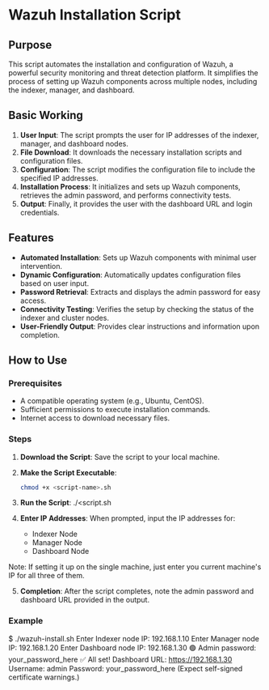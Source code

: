 # Wazuh Installation Script

## Purpose

This script automates the installation and configuration of Wazuh, a powerful security monitoring and threat detection platform. It simplifies the process of setting up Wazuh components across multiple nodes, including the indexer, manager, and dashboard.

## Basic Working

1. **User Input**: The script prompts the user for IP addresses of the indexer, manager, and dashboard nodes.
2. **File Download**: It downloads the necessary installation scripts and configuration files.
3. **Configuration**: The script modifies the configuration file to include the specified IP addresses.
4. **Installation Process**: It initializes and sets up Wazuh components, retrieves the admin password, and performs connectivity tests.
5. **Output**: Finally, it provides the user with the dashboard URL and login credentials.

## Features

- **Automated Installation**: Sets up Wazuh components with minimal user intervention.
- **Dynamic Configuration**: Automatically updates configuration files based on user input.
- **Password Retrieval**: Extracts and displays the admin password for easy access.
- **Connectivity Testing**: Verifies the setup by checking the status of the indexer and cluster nodes.
- **User-Friendly Output**: Provides clear instructions and information upon completion.

## How to Use

### Prerequisites

- A compatible operating system (e.g., Ubuntu, CentOS).
- Sufficient permissions to execute installation commands.
- Internet access to download necessary files.

### Steps

1. **Download the Script**: Save the script to your local machine.

2. **Make the Script Executable**:
   ```bash
   chmod +x <script-name>.sh
   ```

3. **Run the Script**:
   ./<script.sh

4. **Enter IP Addresses**: When prompted, input the IP addresses for:
   - Indexer Node
   - Manager Node
   - Dashboard Node

Note: If setting it up on the single machine, just enter you current machine's IP for all three of them.

5. **Completion**: After the script completes, note the admin password and dashboard URL provided in the output.

### Example

$ ./wazuh-install.sh
Enter Indexer node IP: 192.168.1.10
Enter Manager node IP: 192.168.1.20
Enter Dashboard node IP: 192.168.1.30
🟢 Admin password: your_password_here
✅ All set! Dashboard URL: https://192.168.1.30
   Username: admin
   Password: your_password_here
   (Expect self-signed certificate warnings.)
